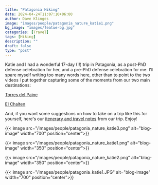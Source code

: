 ```yaml
---
title: "Patagonia Hiking"
date: 2024-04-24T11:07:10+06:00
author: Dave Klinges
image: "images/people/patagonia_nature_katie1.png"
bg_image: "images/featue-bg.jpg"
categories: [Travel]
tags: [Hiking]
description: ""
draft: false
type: "post"
---
```


Katie and I had a wonderful 17-day (!!) trip in Patagonia, as a post-PhD defense celebration for her, and a pre-PhD defense celebration for me. I'll spare myself writing too many words here, other than to point to the two videos I put together capturing some of the moments from our two main destinations:

[Torres del Paine](https://www.youtube.com/watch?v=5YdQFQhh_lQ)

[El Chalten](lINK)

And, if you want some suggestions on how to take on a trip like this for yourself, here's our [itenerary and travel notes](LINK) from our trip. Enjoy!

{{< image src="/images/people/patagonia_nature_katie3.png" alt="blog-image" width="700" position="center">}}

{{< image src="/images/people/patagonia_nature_katie1.png" alt="blog-image" width="350" position="center">}}

{{< image src="/images/people/patagonia_nature_katie2.png" alt="blog-image" width="350" position="center">}}

{{< image src="/images/people/patagonia_katie1.JPG" alt="blog-image" width="700" position="center">}}

<br>
<br>
